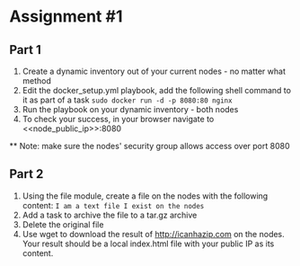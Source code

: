 # Assignment #1

## Part 1

1. Create a dynamic inventory out of your current nodes - no matter what method
2. Edit the docker_setup.yml playbook, add the following shell command to it as part of a task ```sudo docker run -d -p 8080:80 nginx```
3. Run the playbook on your dynamic inventory - both nodes
4. To check your success, in your browser navigate to <<node_public_ip>>:8080

** Note: make sure the nodes' security group allows access over port 8080

## Part 2

1. Using the file module, create a file on the nodes with the following content:
``` I am a text file I exist on the nodes ```
2. Add a task to archive the file to a tar.gz archive
3. Delete the original file
4. Use wget to download the result of http://icanhazip.com on the nodes. Your result should be a local index.html file with your public IP as its content.